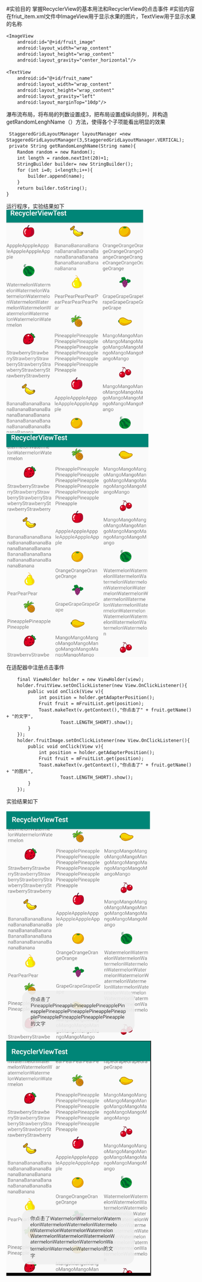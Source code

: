 #实验目的
掌握RecyclerView的基本用法和RecyclerView的点击事件
#实验内容
在friut_item.xml文件中ImageView用于显示水果的图片，TextView用于显示水果的名称  
 
    <ImageView
        android:id="@+id/fruit_image"
        android:layout_width="wrap_content"
        android:layout_height="wrap_content"
        android:layout_gravity="center_horizontal"/>

    <TextView
        android:id="@+id/fruit_name"
        android:layout_width="wrap_content"
        android:layout_height="wrap_content"
        android:layout_gravity="left"
        android:layout_marginTop="10dp"/>  

瀑布流布局，将布局的列数设置成3，把布局设置成纵向排列，并构造getRandomLenghName（）方法，使得各个子项能看出明显的效果
   
     StaggeredGridLayoutManager layoutManager =new StaggeredGridLayoutManager(3,StaggeredGridLayoutManager.VERTICAL);
     private String getRandomLenghName(String name){
        Random random = new Random();
        int length = random.nextInt(20)+1;
        StringBuilder builder= new StringBuilder();
        for (int i=0; i<length;i++){
            builder.append(name);
        }
        return builder.toString();
    }  
运行程序，实验结果如下 
<br/>
![启动程序](/RecyclerViewTest/img/捕获.PNG)  
![启动程序](/RecyclerViewTest/img/捕获1.PNG)  

在适配器中注册点击事件

        final ViewHolder holder = new ViewHolder(view);
        holder.fruitView.setOnClickListener(new View.OnClickListener(){
            public void onClick(View v){
                int position = holder.getAdapterPosition();
                Fruit fruit = mFruitList.get(position);
                Toast.makeText(v.getContext(),"你点击了" + fruit.getName() + "的文字",
                        Toast.LENGTH_SHORT).show();
            }
        });
        holder.fruitImage.setOnClickListener(new View.OnClickListener(){
            public void onClick(View v){
                int position = holder.getAdapterPosition();
                Fruit fruit = mFruitList.get(position);
                Toast.makeText(v.getContext(),"你点击了" + fruit.getName() + "的图片",
                        Toast.LENGTH_SHORT).show();
            }
        });


实验结果如下  
<br/>
![启动程序](/RecyclerViewTest/img/捕获3.PNG)  
![启动程序](/RecyclerViewTest/img/捕获4.PNG)
